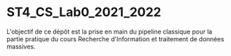 # ST4_CS_Lab0_2021_2022
L'objectif de ce dépôt est la prise en main du pipeline classique pour la partie pratique du cours Recherche d'Information et traitement de données massives.
